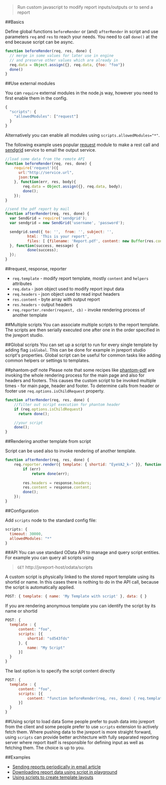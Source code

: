 > Run custom javascript to modify report inputs/outputs or to send a report

##Basics

Define global functions `beforeRender`  or (and) `afterRender` in script and use parameters  `req` and `res` to reach your needs. You need to call `done()` at the end because script can be async. 

```js
function beforeRender(req, res, done) {
  // merge in some values for later use in engine
  // and preserve other values which are already in
  req.data = Object.assign({}, req.data, {foo: "foo"})
  done()
}
```

##Use external modules

You can `require` external modules in the node.js way, however you need to first enable them in the config. 
```js
{
  "scripts": {
    "allowedModules": ["request"]
  }
}
```

Alternatively you can enable all modules using `scripts.allowedModules="*"`.


The following example uses popular [request](https://github.com/request/request) module to make a rest call and [sendgrid](https://github.com/sendgrid/sendgrid-nodejs) service to email the output service.

```js
//load some data from the remote API
function beforeRender(req, res, done) {
    require('request')({ 
      url:"http://service.url", 
      json:true 
    }, function(err, res, body){
        req.data = Object.assign({}, req.data, body);
        done();
    });
}

//send the pdf report by mail
function afterRender(req, res, done) {
  var SendGrid = require('sendgrid');
  var sendgrid = new SendGrid('username', 'password');

  sendgrid.send({ to: '',  from: '', subject: '',
          html: 'This is your report',
          files: [ {filename: 'Report.pdf', content: new Buffer(res.content) }]
  }, function(success, message) {          
          done(success);
  });
}
```

##request, response, reporter

* `req.template` - modify report template, mostly `content` and `helpers` attributes
* `req.data` - json object used to modify report input data
* `req.headers` - json object used to read input headers
* `res.content` - byte array with output report
* `res.headers` - output headers
* `req.reporter.render(request, cb)` - invoke rendering process of another template


##Multiple scripts
You can associate multiple scripts to the report template. The scripts are then serially executed one after one in the order specified in the jsreport studio.

##Global scripts
You can set up a script to run for every single template by adding flag `isGlobal`. This can be done for example in jsreport studio script's properties. Global script can be useful for common tasks like adding common helpers or settings to templates.

##phantom-pdf note
Please note that some recipes like [phantom-pdf](/learn/phantom-pdf) are invoking the whole rendering process for the main page and also for headers and footers. This causes the custom script to be invoked multiple times - for main page, header and footer. To determine calls from header or footer use `req.options.isChildRequest` property.

```js
function afterRender(req, res, done) {
    //filter out script execution for phantom header
    if (req.options.isChildRequest)
      return done();

    //your script
    done();
}
```

##Rendering another template from script

Script can be used also to invoke rendering of another template. 

```js
function afterRender(req, res, done) {
    req.reporter.render({ template: { shortid: "EyeVA2_k-" }}, function(err, response) {
        if (err)
            return done(err);
        
        res.headers = response.headers;
        res.content = response.content;
        done();
    });    
}
```

##Configuration

Add `scripts` node to the standard config file:

```js
scripts: {
  timeout: 30000,
  allowedModules: "*"  
}
```

##API
You can use standard OData API to manage and query script entities. For example you can query all scripts using
> `GET` http://jsreport-host/odata/scripts

A custom script is physically linked to the stored report template using its shortid or name. In this cases there is nothing to do in the API call, because the script is automatically applied.

```js
POST: { template: { name: 'My Template with script' }, data: { }
```

If you are rendering anonymous template you can identify the script by its name or shortid

```js
POST: {
  template : {
	  content: "foo",
	  scripts: [{
		  shortid: "sd543fds"		  
	  }, {
		  name: "My Script"  
	  }]  	
  }
}  
```

The last option is to specify the script content directly
```js
POST: { 
  template : {
	  content: "foo",
	  scripts: [{
		  content: "function beforeRender(req, res, done) { req.template.content='hello'; done();" }          
	  }]  	
  }
}  
```


##Using script to load data
Some people prefer to push data into jsreport from the client and some people prefer to use `scripts` extension to actively fetch them. Where pushing data to the jsreport is more straight forward, using `scripts` can provide better architecture with fully separated reporting server where report itself is responsible for defining input as well as fetching them. The choice is up to you. 


##Examples
- [Sending reports periodically in email article](https://jsreport.net/blog/sending-reports-periodically-in-email)
- [Downloading report data using script in playground](https://playground.jsreport.net/#/playground/lyWJuycgAc)
- [Using scripts to create template layouts](https://jsreport.net/blog/template-layouts)


